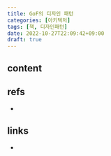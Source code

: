 ```yaml
---
title: GoF의 디자인 패턴
categories: [아키텍처]
tags: [책, 디자인패턴]
date: 2022-10-27T22:09:42+09:00
draft: true
---
```


## content



## refs
- 


## links
- 
